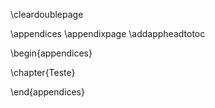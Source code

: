 \cleardoublepage

\appendices
\appendixpage
\addappheadtotoc

\begin{appendices}

\chapter{Teste}


\end{appendices}


